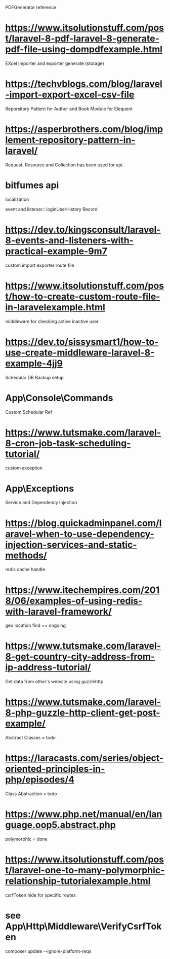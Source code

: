 
PDFGenerator reference
# https://www.itsolutionstuff.com/post/laravel-8-pdf-laravel-8-generate-pdf-file-using-dompdfexample.html

EXcel importer and exporter generate (storage)
# https://techvblogs.com/blog/laravel-import-export-excel-csv-file

Reporsitory Pattern for Author and Book Module for Elequent
# https://asperbrothers.com/blog/implement-repository-pattern-in-laravel/

Request, Resource and Collection has been used for api.
# bitfumes api

localization

event and listener:: loginUserHistory Record
# https://dev.to/kingsconsult/laravel-8-events-and-listeners-with-practical-example-9m7

custom import exporter route file
# https://www.itsolutionstuff.com/post/how-to-create-custom-route-file-in-laravelexample.html

middleware for checking active inactive user
# https://dev.to/sissysmart1/how-to-use-create-middleware-laravel-8-example-4jj9

Schedular DB Backup setup
# App\Console\Commands

Custom Schedular Ref
# https://www.tutsmake.com/laravel-8-cron-job-task-scheduling-tutorial/

custom exception
# App\Exceptions

Service and Dependency Injection
# https://blog.quickadminpanel.com/laravel-when-to-use-dependency-injection-services-and-static-methods/

redis cache handle
# https://www.itechempires.com/2018/06/examples-of-using-redis-with-laravel-framework/

geo location find == ongoing
# https://www.tutsmake.com/laravel-8-get-country-city-address-from-ip-address-tutorial/

Get data from other's website using guzzlehttp
# https://www.tutsmake.com/laravel-8-php-guzzle-http-client-get-post-example/

Abstract Classes = todo
# https://laracasts.com/series/object-oriented-principles-in-php/episodes/4

Class Abstraction = todo
# https://www.php.net/manual/en/language.oop5.abstract.php

polymorphic = done
# https://www.itsolutionstuff.com/post/laravel-one-to-many-polymorphic-relationship-tutorialexample.html


csrfToken hide for specific routes
# see App\Http\Middleware\VerifyCsrfToken


composer update --ignore-platform-reqs